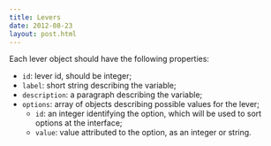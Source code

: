 ```yaml
---
title: Levers
date: 2012-08-23
layout: post.html
---
```


Each lever object should have the following properties:

- `id`: lever id, should be integer;
- `label`: short string describing the variable;
- `description`: a paragraph describing the variable;
- `options`: array of objects describing possible values for the lever;
  - `id`: an integer identifying the option, which will be used to sort options at the interface;
  - `value`: value attributed to the option, as an integer or string.